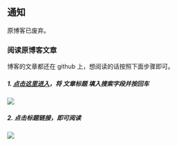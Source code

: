 ## 通知
原博客已废弃。


### 阅读原博客文章
博客的文章都还在 github 上，想阅读的话按照下面步骤即可。


##### 1. [点击这里进入](https://github.com/SimplyY/blog/search?utf8=%E2%9C%93&q=%E9%98%BF%E9%87%8C%E5%AE%9E%E4%B9%A0%E7%94%9F%E5%89%8D%E7%AB%AF%E9%9D%A2%E8%AF%95%E5%BF%83%E5%BE%97&type=)，将 **文章标题** 填入搜索字段并按回车

![](http://7xkpdt.com1.z0.glb.clouddn.com/be6b24a0e07c396044f5a656328d201e.png)

##### 2. 点击标题链接，即可阅读

![](http://7xkpdt.com1.z0.glb.clouddn.com/4acd7b412550583cee517dbb596a52b1.png)
